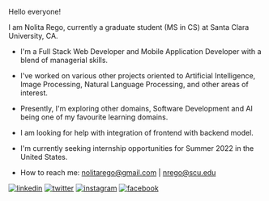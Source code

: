 Hello everyone!

I am Nolita Rego, currently a graduate student (MS in CS) at Santa Clara University, CA.

* I'm a Full Stack Web Developer and Mobile Application Developer with a blend of managerial skills.
* I've worked on various other projects oriented to Artificial Intelligence, Image Processing, Natural Language Processing, and other areas of interest.
* Presently, I'm exploring other domains, Software Development and AI being one of my favourite learning domains.
* I am looking for help with integration of frontend with backend model.
* I'm currently seeking internship opportunities for Summer 2022 in the United States.

* How to reach me: nolitarego@gmail.com | nrego@scu.edu

[1]: https://www.linkedin.com/in/nolitarego/
[2]: https://twitter.com/nolitarego
[3]: https://www.instagram.com/nolitarego/
[4]: https://www.facebook.com/nolita.rego.26

 [![linkedin](https://img.icons8.com/fluent/48/000000/linkedin.png)][1]
 [![twitter](https://img.icons8.com/fluent/48/000000/twitter.png)][2]
 [![instagram](https://img.icons8.com/fluent/48/000000/instagram-new.png)][3]
 [![facebook](https://img.icons8.com/fluent/48/000000/facebook-new.png)][4]


